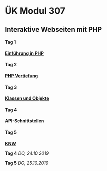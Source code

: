 # ÜK Modul 307

## Interaktive Webseiten mit PHP

#### Tag 1

[**Einführung in PHP** ](/ilv.307/01-modul-307)

#### Tag 2

[**PHP Vertiefung**](/ilv.307/02-modul-307)

#### Tag 3

[**Klassen und Objekte**](/ilv.307/03-modul-307)

#### Tag 4

**API-Schnittstellen**

#### Tag 5

[**KNW**]()

**Tag 4** *DO, 24.10.2019*

**Tag 5** *DO, 25.10.2019*
<!--stackedit_data:
eyJoaXN0b3J5IjpbMzE5OTIwNjcsMTk1OTAxMzA4NSw4OTMwMj
k0NTQsLTE0NDM0MjgxNzgsLTEzNjIwMDE2ODksMTQ2OTE4NTky
XX0=
-->